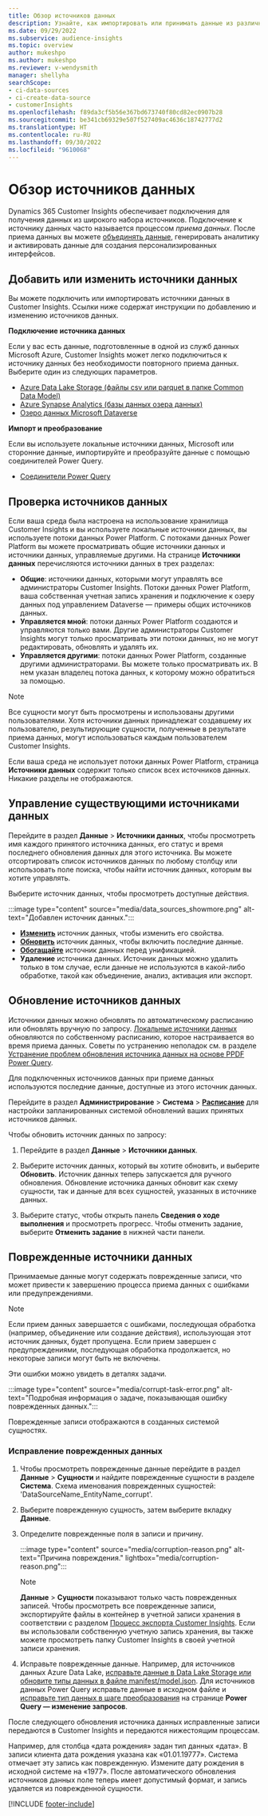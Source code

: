 ```yaml
---
title: Обзор источников данных
description: Узнайте, как импортировать или принимать данные из различных источников.
ms.date: 09/29/2022
ms.subservice: audience-insights
ms.topic: overview
author: mukeshpo
ms.author: mukeshpo
ms.reviewer: v-wendysmith
manager: shellyha
searchScope:
- ci-data-sources
- ci-create-data-source
- customerInsights
ms.openlocfilehash: f89da3cf5b56e367bd673740f80cd82ec0907b28
ms.sourcegitcommit: be341cb69329e507f527409ac4636c18742777d2
ms.translationtype: HT
ms.contentlocale: ru-RU
ms.lasthandoff: 09/30/2022
ms.locfileid: "9610068"
---
```

# <a name="data-sources-overview"></a>Обзор источников данных

Dynamics 365 Customer Insights обеспечивает подключения для получения данных из широкого набора источников. Подключение к источнику данных часто называется процессом *приема данных*. После приема данных вы можете [объединять данные](data-unification.md), генерировать аналитику и активировать данные для создания персонализированных интерфейсов.

## <a name="add-or-edit-data-sources"></a>Добавить или изменить источники данных

Вы можете подключить или импортировать источники данных в Customer Insights. Ссылки ниже содержат инструкции по добавлению и изменению источников данных.

**Подключение источника данных**

Если у вас есть данные, подготовленные в одной из служб данных Microsoft Azure, Customer Insights может легко подключиться к источнику данных без необходимости повторного приема данных. Выберите один из следующих параметров.
- [Azure Data Lake Storage (файлы csv или parquet в папке Common Data Model)](connect-common-data-model.md)
- [Azure Synapse Analytics (базы данных озера данных)](connect-synapse.md)
- [Озеро данных Microsoft Dataverse](connect-dataverse-managed-lake.md)

**Импорт и преобразование**

Если вы используете локальные источники данных, Microsoft или сторонние данные, импортируйте и преобразуйте данные с помощью соединителей Power Query.
- [Соединители Power Query](connect-power-query.md)

## <a name="review-data-sources"></a>Проверка источников данных

Если ваша среда была настроена на использование хранилища Customer Insights и вы используете локальные источники данных, вы используете потоки данных Power Platform. С потоками данных Power Platform вы можете просматривать общие источники данных и источники данных, управляемые другими. На странице **Источники данных** перечисляются источники данных в трех разделах:
- **Общие**: источники данных, которыми могут управлять все администраторы Customer Insights. Потоки данных Power Platform, ваша собственная учетная запись хранения и подключение к озеру данных под управлением Dataverse — примеры общих источников данных.
- **Управляется мной**: потоки данных Power Platform создаются и управляются только вами. Другие администраторы Customer Insights могут только просматривать эти потоки данных, но не могут редактировать, обновлять и удалять их.
- **Управляется другими**: потоки данных Power Platform, созданные другими администраторами. Вы можете только просматривать их. В нем указан владелец потока данных, к которому можно обратиться за помощью.
> [!NOTE]
> Все сущности могут быть просмотрены и использованы другими пользователями. Хотя источники данных принадлежат создавшему их пользователю, результирующие сущности, полученные в результате приема данных, могут использоваться каждым пользователем Customer Insights.

Если ваша среда не использует потоки данных Power Platform, страница **Источники данных** содержит только список всех источников данных. Никакие разделы не отображаются.

## <a name="manage-existing-data-sources"></a>Управление существующими источниками данных

Перейдите в раздел **Данные** > **Источники данных**, чтобы просмотреть имя каждого принятого источника данных, его статус и время последнего обновления данных для этого источника. Вы можете отсортировать список источников данных по любому столбцу или использовать поле поиска, чтобы найти источник данных, которым вы хотите управлять.

Выберите источник данных, чтобы просмотреть доступные действия.

:::image type="content" source="media/data_sources_showmore.png" alt-text="Добавлен источник данных.":::

- [**Изменить**](#add-or-edit-data-sources) источник данных, чтобы изменить его свойства.
- [**Обновить**](#refresh-data-sources) источник данных, чтобы включить последние данные.
- [**Обогащайте**](data-sources-enrichment.md) источник данных перед унификацией.
- **Удаление** источника данных. Источник данных можно удалить только в том случае, если данные не используются в какой-либо обработке, такой как объединение, анализ, активация или экспорт.

## <a name="refresh-data-sources"></a>Обновление источников данных

Источники данных можно обновлять по автоматическому расписанию или обновлять вручную по запросу. [Локальные источники данных](connect-power-query.md#add-data-from-on-premises-data-sources) обновляются по собственному расписанию, которое настраивается во время приема данных. Советы по устранению неполадок см. в разделе [Устранение проблем обновления источника данных на основе PPDF Power Query](connect-power-query.md#troubleshoot-ppdf-power-query-based-data-source-refresh-issues).

Для подключенных источников данных при приеме данных используются последние данные, доступные из этого источник данных.

Перейдите в раздел **Администрирование** > **Система** > [**Расписание**](schedule-refresh.md) для настройки запланированных системой обновлений ваших принятых источников данных.

Чтобы обновить источник данных по запросу:

1. Перейдите в раздел **Данные** > **Источники данных**.

1. Выберите источник данных, который вы хотите обновить, и выберите **Обновить**. Источник данных теперь запускается для ручного обновления. Обновление источника данных обновит как схему сущности, так и данные для всех сущностей, указанных в источнике данных.

1. Выберите статус, чтобы открыть панель **Сведения о ходе выполнения** и просмотреть прогресс. Чтобы отменить задание, выберите **Отменить задание** в нижней части панели.

## <a name="corrupt-data-sources"></a>Поврежденные источники данных

Принимаемые данные могут содержать поврежденные записи, что может привести к завершению процесса приема данных с ошибками или предупреждениями.

> [!NOTE]
> Если прием данных завершается с ошибками, последующая обработка (например, объединение или создание действия), использующая этот источник данных, будет пропущена. Если прием завершен с предупреждениями, последующая обработка продолжается, но некоторые записи могут быть не включены.

Эти ошибки можно увидеть в деталях задачи.

:::image type="content" source="media/corrupt-task-error.png" alt-text="Подробная информация о задаче, показывающая ошибку поврежденных данных.":::

Поврежденные записи отображаются в созданных системой сущностях.

### <a name="fix-corrupt-data"></a>Исправление поврежденных данных

1. Чтобы просмотреть поврежденные данные перейдите в раздел **Данные** > **Сущности** и найдите поврежденные сущности в разделе **Система**. Схема именования поврежденных сущностей: 'DataSourceName_EntityName_corrupt'.

1. Выберите поврежденную сущность, затем выберите вкладку **Данные**.

1. Определите поврежденные поля в записи и причину.

   :::image type="content" source="media/corruption-reason.png" alt-text="Причина повреждения." lightbox="media/corruption-reason.png":::

   > [!NOTE]
   > **Данные** > **Сущности** показывают только часть поврежденных записей. Чтобы просмотреть все поврежденные записи, экспортируйте файлы в контейнер в учетной записи хранения в соответствии с разделом [Процесс экспорта Customer Insights](export-destinations.md). Если вы использовали собственную учетную запись хранения, вы также можете просмотреть папку Customer Insights в своей учетной записи хранения.

1. Исправьте поврежденные данные. Например, для источников данных Azure Data Lake, [исправьте данные в Data Lake Storage или обновите типы данных в файле manifest/model.json](connect-common-data-model.md#common-reasons-for-ingestion-errors-or-corrupt-data). Для источников данных Power Query исправьте данные в исходном файле и [исправьте тип данных в шаге преобразования](connect-power-query.md#data-type-does-not-match-data) на странице **Power Query — изменение запросов**.

После следующего обновления источника данных исправленные записи передаются в Customer Insights и передаются нижестоящим процессам.

Например, для столбца «дата рождения» задан тип данных «дата». В записи клиента дата рождения указана как «01.01.19777». Система отмечает эту запись как поврежденную. Измените дату рождения в исходной системе на «1977». После автоматического обновления источников данных поле теперь имеет допустимый формат, и запись удаляется из поврежденной сущности.

[!INCLUDE [footer-include](includes/footer-banner.md)]
